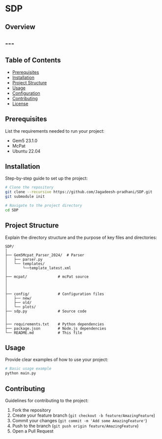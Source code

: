 # SDP

## Overview

--- <br>
---

## Table of Contents

- [Prerequisites](#prerequisites)
- [Installation](#installation)
- [Project Structure](#project-structure)
- [Usage](#usage)
- [Configuration](#configuration)
- [Contributing](#contributing)
- [License](#license)

## Prerequisites

List the requirements needed to run your project:
- Gem5 23.1.0
- McPat
- Ubuntu 22.04

## Installation

Step-by-step guide to set up the project:

```bash
# Clone the repository
git clone --recursive https://github.com/Jagadeesh-pradhani/SDP.git
git submodule init

# Navigate to the project directory
cd SDP


```

## Project Structure

Explain the directory structure and the purpose of key files and directories:

```
SDP/
│
├── Gem5Mcpat_Parser_2024/  # Parser
│   ├── parser.py
│   └── templates/
│       └──template_latest.xml
│
├── mcpat/              # mcPat source
│   
│
│
├── config/             # Configuration files
│   ├── new/
│   ├── old/
│   └── plots/ 
├── sdp.py              # Source code
│
│
├── requirements.txt    # Python dependencies
├── package.json        # Node.js dependencies
└── README.md           # This file
```

## Usage

Provide clear examples of how to use your project:

```bash
# Basic usage example
python main.py

```



## Contributing

Guidelines for contributing to the project:

1. Fork the repository
2. Create your feature branch (`git checkout -b feature/AmazingFeature`)
3. Commit your changes (`git commit -m 'Add some AmazingFeature'`)
4. Push to the branch (`git push origin feature/AmazingFeature`)
5. Open a Pull Request





